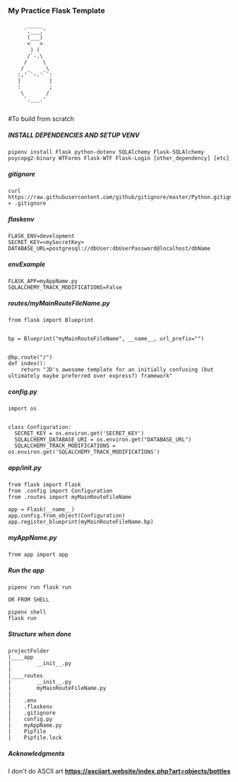 ### My Practice Flask Template
```
      _____
     `.___,'
      (___)
      <   >
       ) (
      /`-.\
     /     \
    / _    _\
   :,' `-.' `:
   |         |
   :         ;
    \       /
     `.___.' 
     
```




#To build from scratch





##### INSTALL DEPENDENCIES AND SETUP VENV
```
pipenv install Flask python-dotenv SQLAlchemy Flask-SQLAlchemy psycopg2-binary WTForms Flask-WTF Flask-Login [other_dependency] [etc]
```





##### gitignore
```
curl https://raw.githubusercontent.com/github/gitignore/master/Python.gitignore > .gitignore
```





##### flaskenv
```
FLASK_ENV=development
SECRET_KEY=<mySecretKey>
DATABASE_URL=postgresql://dbUser:dbUserPassword@localhost/dbName
```





##### envExample
```
FLASK_APP=myAppName.py
SQLALCHEMY_TRACK_MODIFICATIONS=False
```





##### routes/myMainRouteFileName.py
```
from flask import Blueprint


bp = Blueprint("myMainRouteFileName", __name__, url_prefix="")


@bp.route("/")
def index():
    return "JD's awesome template for an initially confusing (but ultimately maybe preferred over express?) framework"
```





##### config.py
```
import os


class Configuration:
  SECRET_KEY = os.environ.get('SECRET_KEY')
  SQLALCHEMY_DATABASE_URI = os.environ.get("DATABASE_URL")
  SQLALCHEMY_TRACK_MODIFICATIONS = os.environ.get('SQLALCHEMY_TRACK_MODIFICATIONS')
```




##### app/__init__.py
```
from flask import Flask
from .config import Configuration
from .routes import myMainRouteFileName

app = Flask(__name__)
app.config.from_object(Configuration)
app.register_blueprint(myMainRouteFileName.bp)
```





##### myAppName.py
```
from app import app
```





##### Run the app
```
pipenv run flask run

OR FROM SHELL

pipenv shell
flask run
```





##### Structure when done
```
projectFolder
|____app
|        __init__.py
|
|____routes
|        __init__.py
|        myMainRouteFileName.py
|
|    .env
|    .flaskenv
|    .gitignore
|    config.py
|    myAppName.py
|    Pipfile
|    Pipfile.lock
```





##### Acknowledgments
I don't do ASCII art
**https://asciiart.website/index.php?art=objects/bottles**
